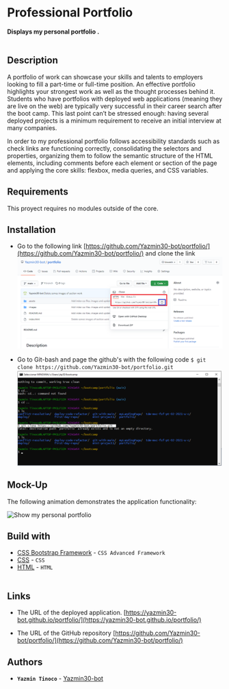 # Professional Portfolio
**Displays my personal portfolio .**
\
&nbsp;
## Description
A portfolio of work can showcase your skills and talents to employers looking to fill a part-time or full-time position. An effective portfolio highlights your strongest work as well as the thought processes behind it. Students who have portfolios with deployed web applications (meaning they are live on the web) are typically very successful in their career search after the boot camp. This last point can’t be stressed enough: having several deployed projects is a minimum requirement to receive an initial interview at many companies.

In order to my professional portfolio follows accessibility standards such as check links are functioning correctly, consolidating the selectors and properties, organizing them to follow the semantic structure of the HTML elements, including comments before each element or section of the page and  applying the core skills: flexbox, media queries, and CSS variables.

## Requirements
This proyect  requires no modules outside of the core.

## Installation
* Go to the following link [https://github.com/Yazmin30-bot/portfolio/](https://github.com/Yazmin30-bot/portfolio/) and clone the link 
![Git-bash commands to clone .](./images/portfolio.png)


* Go to Git-bash and page the github's with the following code `$ git clone https://github.com/Yazmin30-bot/portfolio.git ` ![Git-bash commands to clone .](./images/git-bash-clone.png)

## Mock-Up

The following animation demonstrates the application functionality:

![Show my personal portfolio](./images/portfolio.gif)

## Build with 

* [CSS Bootstrap Framework](https://getbootstrap.com/docs/4.3/getting-started/download/) - `CSS Advanced Framework`
* [CSS](https://www.w3schools.com/css/) - `CSS`
* [HTML](https://www.w3schools.com/html/default.asp) - `HTML`
\
&nbsp;
## Links
* The URL of the deployed application.
[https://yazmin30-bot.github.io/portfolio/](https://yazmin30-bot.github.io/portfolio/)

* The URL of the GitHub repository
[https://github.com/Yazmin30-bot/portfolio/](https://github.com/Yazmin30-bot/portfolio/)

## Authors 
* **`Yazmin Tinoco`**   - [Yazmin30-bot](https://github.com/Yazmin30-bot/)
